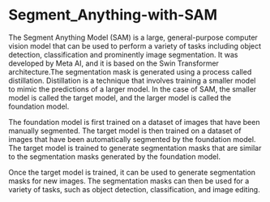 # Segment_Anything-with-SAM
The Segment Anything Model (SAM) is a large, general-purpose computer vision model that can be used to perform a variety of tasks including object detection, classification and prominently image segmentation.
It was developed by Meta AI, and it is based on the Swin Transformer architecture.The segmentation mask is generated using a process called distillation. Distillation is a technique that involves training a smaller model to mimic the predictions of a larger model. In the case of SAM, the smaller model is called the target model, and the larger model is called the foundation model.

The foundation model is first trained on a dataset of images that have been manually segmented. The target model is then trained on a dataset of images that have been automatically segmented by the foundation model. The target model is trained to generate segmentation masks that are similar to the segmentation masks generated by the foundation model.

Once the target model is trained, it can be used to generate segmentation masks for new images. The segmentation masks can then be used for a variety of tasks, such as object detection, classification, and image editing.
